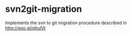 svn2git-migration
=================

Implements the svn to git migration procedure described in http://goo.gl/qhuIVt
